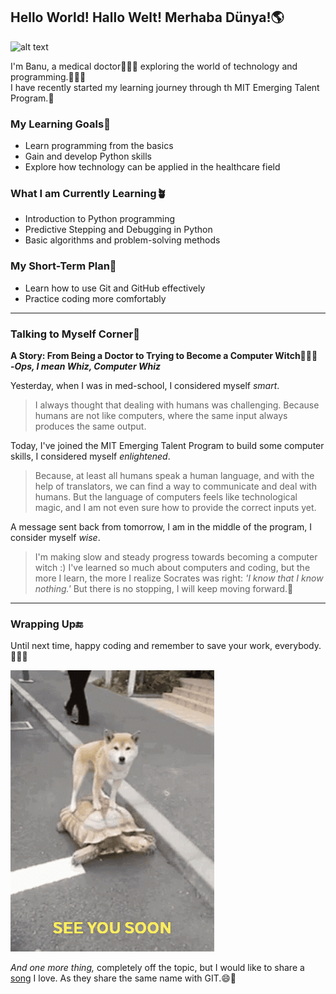 ## Hello World! Hallo Welt! Merhaba Dünya!🌎

![alt text](image-3.png)

<!--I know markdown doesn't want us to use an exclamation mark like this.
Because it is used when adding images, but these gestures need it, I think.
'Merhaba Dünya' is Turkish.-->

I'm Banu, a medical doctor👩🏻‍⚕️ exploring the world of technology and
programming.👩🏻‍💻  
I have recently started my learning journey through th MIT Emerging Talent Program.🐣
<!--My name is an unknown word apparently but i hope it isn't a problem. 😅-->

### My Learning Goals🎯

* Learn programming from the basics
* Gain and develop Python skills
* Explore how technology can be applied in the healthcare field

### What I am Currently Learning🪴

* Introduction to Python programming
* Predictive Stepping and Debugging in Python
* Basic algorithms and problem-solving methods

### My Short-Term Plan📖

* Learn how to use Git and GitHub effectively
* Practice coding more comfortably

---
  
### Talking to Myself Corner💭

**A Story: From Being a Doctor to Trying to Become a Computer Witch🧙🏻‍♀️  
-_Ops, I mean Whiz, Computer Whiz_**

Yesterday, when I was in med-school, I considered myself _smart_.  

>I always thought that dealing with humans was challenging.
Because humans are not like computers,
where the same input always produces the same output.

Today, I've joined the MIT Emerging Talent Program to build some
computer skills, I considered myself _enlightened_.  

>Because, at least all humans speak a human language,
and with the help of translators,
we can find a way to communicate and deal with humans.
But the language of computers feels like technological magic,
and I am not even sure how to provide the correct inputs yet.

A message sent back from tomorrow, I am in the middle of the program,
I consider myself _wise_.

>I'm making slow and steady progress towards becoming a computer witch :)
I've learned so much about computers and coding, but the more I learn,
the more I realize Socrates was right: _'I know that I know nothing.'_
But there is no stopping, I will keep moving forward.🚀

---

### Wrapping Up🔚

Until next time, happy coding and remember to save your work, everybody.🙋🏻‍♀️

![alt text](image-2.png)

_And one more thing,_
completely off the topic, but I would like to share a [song][a] I love.
As they share the same name with GIT.😄🎵

[a]: https://www.youtube.com/watch?v=lXQNnkhdUjg
